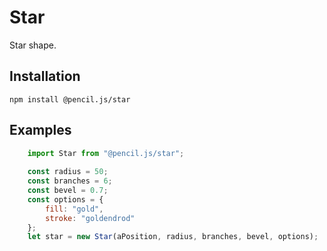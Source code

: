 # Star

Star shape.


## Installation

    npm install @pencil.js/star


## Examples

```js
    import Star from "@pencil.js/star";
    
    const radius = 50;
    const branches = 6;
    const bevel = 0.7;
    const options = {
        fill: "gold",
        stroke: "goldendrod"
    };
    let star = new Star(aPosition, radius, branches, bevel, options);
```
